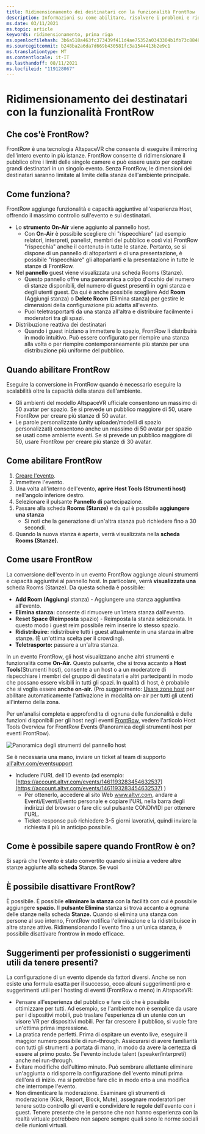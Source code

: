 ```yaml
---
title: Ridimensionamento dei destinatari con la funzionalità FrontRow
description: Informazioni su come abilitare, risolvere i problemi e ridimensionare i destinatari altspaceVR con la funzionalità FrontRow.
ms.date: 03/11/2021
ms.topic: article
keywords: ridimensionamento, prima riga
ms.openlocfilehash: 3b6a518a463fc373439f411d4ae75352a0343304b1fb73c8848d3bfd5fa19973
ms.sourcegitcommit: b248ba2a6da7d669b430581fc3a1544413b2e9c1
ms.translationtype: MT
ms.contentlocale: it-IT
ms.lasthandoff: 08/11/2021
ms.locfileid: "119128067"
---
```

# <a name="scaling-your-audiences-with-frontrow-feature"></a>Ridimensionamento dei destinatari con la funzionalità FrontRow

## <a name="what-is-frontrow"></a>Che cos'è FrontRow?

FrontRow è una tecnologia AltspaceVR che consente di eseguire il mirroring dell'intero evento in più istanze. FrontRow consente di ridimensionare il pubblico oltre i limiti delle singole camere e può essere usato per ospitare grandi destinatari in un singolo evento. Senza FrontRow, le dimensioni dei destinatari saranno limitate al limite della stanza dell'ambiente principale.

## <a name="how-does-it-work"></a>Come funziona?

FrontRow aggiunge funzionalità e capacità aggiuntive all'esperienza Host, offrendo il massimo controllo sull'evento e sui destinatari. 

* Lo **strumento On-Air** viene aggiunto al pannello host.
    * Con **On-Air** è possibile scegliere chi "rispecchiare" (ad esempio relatori, interpreti, panelist, membri del pubblico e così via) FrontRow "rispecchia" anche il contenuto in tutte le stanze. Pertanto, se si dispone di un pannello di altoparlanti e di una presentazione, è possibile "rispecchiare" gli altoparlanti e la presentazione in tutte le stanze di FrontRow.
* Nel **pannello** guest viene visualizzata una scheda Rooms (Stanze).
    * Questo pannello offre una panoramica a colpo d'occhio del numero di stanze disponibili, del numero di guest presenti in ogni stanza e degli utenti guest. Da qui è anche possibile scegliere Add **Room** (Aggiungi stanza) o **Delete Room** (Elimina stanza) per gestire le dimensioni della configurazione più adatta all'evento.
    * Puoi teletrasportarti da una stanza all'altra e distribuire facilmente i moderatori tra gli spazi.
* Distribuzione reattiva dei destinatari
    * Quando i guest iniziano a immettere lo spazio, FrontRow li distribuirà in modo intuitivo. Può essere configurato per riempire una stanza alla volta o per riempire contemporaneamente più stanze per una distribuzione più uniforme del pubblico.

## <a name="when-to-enable-frontrow"></a>Quando abilitare FrontRow

Eseguire la conversione in FrontRow quando è necessario eseguire la scalabilità oltre la capacità della stanza dell'ambiente.

* Gli ambienti del modello AltspaceVR ufficiale consentono un massimo di 50 avatar per spazio. Se si prevede un pubblico maggiore di 50, usare FrontRow per creare più stanze di 50 avatar.
* Le parole personalizzate (unity uploader/modelli di spazio personalizzati) consentono anche un massimo di 50 avatar per spazio se usati come ambiente eventi. Se si prevede un pubblico maggiore di 50, usare FrontRow per creare più stanze di 30 avatar.

## <a name="how-to-enable-frontrow"></a>Come abilitare FrontRow

1. [Creare l'evento](https://account.altvr.com/events/new).
2. Immettere l'evento.
3. Una volta all'interno dell'evento, **aprire Host Tools (Strumenti host)** nell'angolo inferiore destro.
4. Selezionare il pulsante **Pannello di** partecipazione.
5. Passare alla scheda **Rooms (Stanze)** e da qui è possibile **aggiungere una stanza**
    * Si noti che la generazione di un'altra stanza può richiedere fino a 30 secondi. 
6. Quando la nuova stanza è aperta, verrà visualizzata nella **scheda Rooms (Stanze).** 

## <a name="how-to-use-frontrow"></a>Come usare FrontRow

La conversione dell'evento in un evento FrontRow aggiunge alcuni strumenti e capacità aggiuntivi al pannello host. In particolare, verrà **visualizzata una** scheda Rooms (Stanze). Da questa scheda è possibile:

* **Add Room (Aggiungi** stanza) - Aggiungere una stanza aggiuntiva all'evento. 
* **Elimina stanza:** consente di rimuovere un'intera stanza dall'evento.
* **Reset Space (Reimposta** spazio) - Reimposta la stanza selezionata. In questo modo i guest reim possibile reim inserire lo stesso spazio.
* **Ridistribuire:** ridistribuire tutti i guest attualmente in una stanza in altre stanze. (È un'ottima scelta per il crowding).
* **Teletrasporto:** passare a un'altra stanza.

In un evento FrontRow, gli host visualizzano anche altri strumenti e funzionalità come **On-Air.** Questo pulsante, che si trova accanto a **Host Tools**(Strumenti host), consente a un host o a un moderatore di rispecchiare i membri del gruppo di destinatari e altri partecipanti in modo che possano essere visibili in tutti gli spazi. In qualità di host, è probabile che si voglia essere **anche on-air.** (Pro suggerimento: [Usare zone host](https://altvr.com/holiday2020/) per abilitare automaticamente l'attivazione in modalità on-air per tutti gli utenti all'interno della zona.

Per un'analisi completa e approfondita di ognuna delle funzionalità e delle funzioni disponibili per gli host negli eventi [FrontRow,](../tutorials/host-tools-for-events.md) vedere l'articolo Host Tools Overview for FrontRow Events (Panoramica degli strumenti host per eventi FrontRow).

![Panoramica degli strumenti del pannello host](images/scaling-audiences.png)

Se è necessaria una mano, inviare un ticket al team di supporto [all'altvr.com/eventsupport](https://help.altvr.com/hc/en-us/requests/new?ticket_form_id=360001833313)

* Includere l'URL dell'ID evento (ad esempio: [https://account.altvr.com/events/1461193283454632537](https://account.altvr.com/events/1461193283454632537) )
    * Per ottenerlo, accedere al sito Web www.altvr.com, andare a Eventi/Eventi/Evento personale e copiare l'URL nella barra degli indirizzi del browser o fare clic sul pulsante CONDIVIDI per ottenere l'URL.
    * Ticket-response può richiedere 3-5 giorni lavorativi, quindi inviare la richiesta il più in anticipo possibile.
 
## <a name="how-will-i-know-when-frontrow-is-on"></a>Come è possibile sapere quando FrontRow è on?

Si saprà che l'evento è stato convertito quando si inizia a vedere altre stanze aggiunte alla **scheda** Stanze. Se vuoi 
 
## <a name="can-i-turn-off-frontrow"></a>È possibile disattivare FrontRow?

È possibile. È possibile **eliminare la stanza** con la facilità con cui è possibile aggiungere **spazio.** Il **pulsante Elimina** stanza si trova accanto a ognuna delle stanze nella scheda **Stanze.** Quando si elimina una stanza con persone al suo interno, FrontRow notifica l'eliminazione e la ridistribuisce in altre stanze attive. Ridimensionando l'evento fino a un'unica stanza, è possibile disattivare frontrow in modo efficace. 
 
## <a name="any-pro-tips-or-helpful-hints-to-be-aware-of"></a>Suggerimenti per professionisti o suggerimenti utili da tenere presenti?

La configurazione di un evento dipende da fattori diversi. Anche se non esiste una formula esatta per il successo, ecco alcuni suggerimenti pro e suggerimenti utili per l'hosting di eventi (FrontRow o meno) in AltspaceVR:
* Pensare all'esperienza del pubblico e fare ciò che è possibile ottimizzare per tutti. Ad esempio, se l'ambiente non è semplice da usare per i dispositivi mobili, può traslare l'esperienza di un utente con un visore VR per dispositivi mobili. Per far crescere il pubblico, si vuole fare un'ottima prima impressione.
* La pratica rende perfetti. Prima di ospitare un evento live, eseguire il maggior numero possibile di run-through. Assicurarsi di avere familiarità con tutti gli strumenti a portata di mano, in modo da avere la certezza di essere al primo posto. Se l'evento include talent (speaker/interpreti) anche nei run-through.
* Evitare modifiche dell'ultimo minuto. Può sembrare allettante eliminare un'aggiunta o ridisporre la configurazione dell'evento minuti prima dell'ora di inizio. ma si potrebbe fare clic in modo erto a una modifica che interrompe l'evento. 
* Non dimenticare la moderazione. Esaminare gli strumenti di moderazione (Kick, Report, Block, Mute), assegnare moderatori per tenere sotto controllo gli eventi e condividere le regole dell'evento con i guest. Tenere presente che le persone che non hanno esperienza con la realtà virtuale potrebbero non sapere sempre quali sono le norme sociali delle riunioni virtuali.